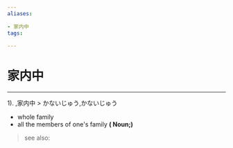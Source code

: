 ```yaml
---
aliases:
    
- 家内中
tags:
    
---
```


# 家内中
---
1).
,家内中 > かないじゅう,かないじゅう

- whole family
- all the members of one's family
**( Noun;)**
> see also: 
            